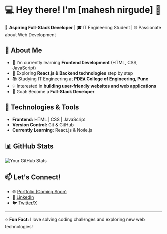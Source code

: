 # 💻 Hey there! I'm [mahesh nirgude] 👋

🚀 **Aspiring Full-Stack Developer** | 🎓 IT Engineering Student | 🌐 Passionate about Web Development

## 🚀 About Me
- 🔭 I’m currently learning **Frontend Development** (HTML, CSS, JavaScript)
- 🌱 Exploring **React.js & Backend technologies** step by step
- 📚 Studying IT Engineering at **PDEA College of Engineering, Pune**
- 💡 Interested in **building user-friendly websites and web applications**
- 🎯 Goal: Become a **Full-Stack Developer**

## 🔧 Technologies & Tools
- **Frontend:** HTML | CSS | JavaScript
- **Version Control:** Git & GitHub
- **Currently Learning:** React.js & Node.js

## 📊 GitHub Stats
![Your GitHub Stats](https://github-readme-stats.vercel.app/api?username=your-github-username&show_icons=true&theme=radical)

## 📫 Let's Connect!
- 🌐 [Portfolio (Coming Soon)](your-portfolio-link)
- 🔗 [LinkedIn](your-linkedin-profile)
- 🐦 [Twitter/X](your-twitter-profile)

---
⭐ **Fun Fact:** I love solving coding challenges and exploring new web technologies!
